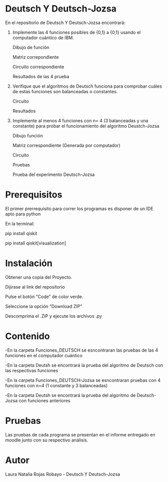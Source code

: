 # Deutsch Y Deutsch-Jozsa

En el repositorio de Deutsch Y Deutsch-Jozsa encontrará:

1. Implemente las 4 funciones posibles de {0,1} a {0,1} usando el computador cuántico de IBM.

    Dibujo de función

    Matriz correpondiente

    Circuito correspondiente

    Resultados de las 4 prueba

2. Verifique que el algoritmos de Deutsch funciona para comprobar cuáles de estas funciones son balanceadas o constantes.

    Circuito

    Resultados

3. Implemente al menos 4 funciones con n= 4 (3 balanceadas y una constante) para probar el funcionamiento del algoritmo Deustch-Jozsa

    Dibujo función

    Matriz correspondiente (Generada por computador)

    Circuito

    Pruebas

    Prueba del experimento Deutsch-Jozsa
    

# Prerequisitos

El primer prerrequisito para correr los programas es disponer de un IDE apto para python

En la terminal:

pip install qiskit

pip install qiskit[visualization]

# Instalación

Obtener una copia del Proyecto.

Dijirase al link del repositorio

Pulse el botón “Code” de color verde.

Seleccione la opción “Download ZIP”

Descomprima el .ZIP y ejecute los archivos .py

# Contenido

-En la carpeta Funciones_DEUTSCH se esncontraran las pruebas de las 4 funciones en el computador cuántico

-En la carpeta Deutsh se encontrará la prueba del algoritmo de Deutsch con las respectivas funciones

-En la carpeta Funciones_DEUTSCH-Jozsa se esncontraran pruebas con 4 funciones con n=4 (1 constante y 3 balanceadas)

-En la carpeta Deutsh se encontrará la prueba del algoritmo de Deutsch-Jozsa con funciones anteriores


# Pruebas

Las pruebas de cada programa se presentan en el informe entregado en moodle junto con su respectivo análisis.

# Autor

Laura Natalia Rojas Robayo - Deutsch Y Deutsch-Jozsa
